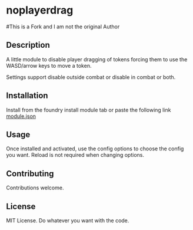 # noplayerdrag

#This is a Fork and I am not the original Author

## Description
A little module to disable player dragging of tokens forcing them to use the WASD/arrow keys to move a token.

Settings support disable outside combat or disable in combat or both.

## Installation
Install from the foundry install module tab or paste the following link
[module.json](https://github.com/tposney/noplayerdrag/raw/main/module.json)

## Usage
Once installed and activated, use the config options to choose the config you want. Reload is not required when changing options.


## Contributing
Contributions welcome.

## License
MIT License. Do whatever you want with the code.
